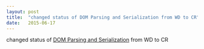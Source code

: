 ```yaml
---
layout: post
title:  "changed status of DOM Parsing and Serialization from WD to CR"
date:   2015-06-17
---
```


changed status of [DOM Parsing and Serialization](/spec/DOM-Parsing) from WD to CR

